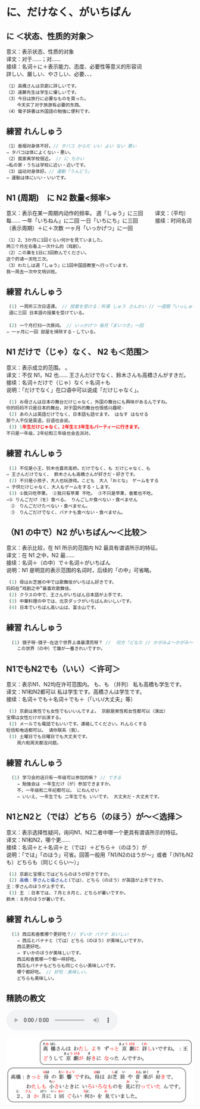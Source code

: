 # に、だけなく、がいちばん

## に ＜状态、性质的对象＞

意义：表示状态、性质的对象  
译文：对于……；对……  
接续：名词＋に＋表示能力、态度、必要性等意义的形容词  
詳しい、厳しい、やさしい、必要、、、

```ts
（1）高橋さんは京劇に詳しいです。
（2）遠藤先生は学生に優しいです。
（3）今日は旅行に必要なものを買った。
    今天买了对于旅游有必要的东西。
（4）電子辞書は外国語の勉強に便利です。
```

## 練習 れんしゅう

```ts
（1）香烟对身体不好。// タバコ からだ いい よい ない 悪い
⇒ タバコは体によくない・悪い。
（2）我家离学校很近。 // に ちかい
⇒私の家・うちは学校に近い・近いです。
（3）运动对身体好。// 運動「うんどう」
⇒ 運動は体にいい・いいです。
```

## N1 (周期)　に N2 数量<频率>

意义：表示在某一周期内动作的频率。 週「しゅう」に三回　　
译文：（平均）每…… 一年「いちねん」に二回 一日「いちにち」に三回　　　
接续：时间名词（表示周期）＋に＋次数 一ヶ月「いっかげつ」に一回

```ts
（1）2、3か月に1回ぐらい何かを見ていました。
两三个月左右看上一次什么的（戏剧）。
（2）この薬を1日に3回飲んでください。
这个药请一天吃三次。
（3）わたしは週「しゅう」に1回中国語教室へ行っています。
我一周去一次中文培训班。

```

## 練習 れんしゅう

```ts
 (1) 一周听三次日语课。 // 授業を受ける：听课 しゅう さんかい // 一週間「いっしゅうかん」に三回 一周三次
 週に三回 日本語の授業を受けている。

 (2) 一个月打扫一次房间。 // いっかげつ 毎月「まいつき」一回
⇒ 一ヶ月に一回 部屋を掃除する・している。
```

## N1 だけで（じゃ）なく、 N2 も＜范围＞

意义：表示成立的范围。 。  
译文：不仅 N1，N2 也…… 王さんだけでなく、鈴木さんも高橋さんがすきだ。  
接续：名词＋だけで（じゃ）なく＋名词＋も  
说明：「だけでなく」在口语中可以说成「だけじゃなく」。

```ts
 (1) お母さんは日本の舞台だけじゃなく、外国の舞台にも興味があるんですね。
你的妈妈不只是日本的舞台，对于国外的舞台也很感兴趣呢~
 (2) あの人は英語だけでなく、日本語も話せます。 はなす はなせる
那个人不仅是英语，日语也会说。
 (3) 1年生だけじゃなく、2年生と3年生もパーティーに行きます。
不只是一年级，2年纪和三年级也会去派对。
```

## 練習 れんしゅう

```ts
 (1) 不仅是小王，铃木也喜欢高桥。だけでなく、も だけじゃなく、も
⇒ 王さんだけでなく、 鈴木さんも高橋さんが好きだ・好きです。
 (2) 不只是小孩子，大人也玩游戏。こども　大人「おとな」　ゲームをする
⇒ 子供だけじゃなく、大人もゲームをする・します。
 (3) ①我只吃苹果。 ②我只有苹果 不吃。 ③不只是苹果，香蕉也不吃。
⇒① りんごだけ（を）食べる。 りんごしか食べない・食べません
　②　りんごだけたべない・食べません。　
　③　りんごだけでなく、バナナも食べない・食べません。
```

## （N1 の中で）N2 がいちばん～＜比较＞

意义：表示比较，在 N1 所示的范围内 N2 最具有谓语所示的特征。  
译文：在 N1 之中，N2 最……  
接续：名词＋（の中）で＋名词＋がいちばん  
说明：N1 是明显的表示范围的名词时，后续的「の中」可省略。

```ts
 (1) 母はお芝居の中では歌舞伎がいちばん好きです。
妈妈在”戏剧之中”最喜欢歌舞伎。
 (2) クラスの中で、王さんがいちばん日本語が上手です。
 (3) 中華料理の中では、北京ダックがいちばんおいしいです。
 (4) 日本でいちばん高い山は、富士山です。
```

## 練習 れんしゅう

```ts
  (1) 镜子呀~镜子~在这个世界上谁最漂亮呀？ //  何方「どなた // かがみよ～かがみ～
    この世界（の中）で誰が一番きれいですか。
```

## N1でもN2でも（いい）＜许可＞
意义：表示N1、N2均在许可范围内。 も、も （并列） 私も高橋も学生です。  
译文：N1和N2都可以 私は学生です。高橋さんは学生です。  
接续：名词＋でも＋名词＋でも＋（「いい/大丈夫」等）  

```ts
 (1) 京劇は男性でも女性でもいいんですよ。 京剧是男性和女性都可以（演出）
宝塚は女性だけが出演する。
 (2) メールでも電話でもいいです。連絡してください。れんらくする
短信和电话都可以。 请你联系（我）。
 (3) 土曜日でも日曜日でも大丈夫です。 
    周六和周天都没问题。
```

## 練習 れんしゅう

```ts
  (1) 学习会的话只有一年级可以参加的嘛？ // できる
    ⇒ 勉強会は 一年生だけ（が）参加できますか。
    不，一年级和二年纪都可以。 にねんせい
    ⇒ いいえ、一年生でも 二年生でも いいです。 大丈夫だ・大丈夫です。
```

## N1とN2と（では）どちら（のほう）が～＜选择＞
意义：表示选择性疑问，询问N1、N2二者中哪一个更具有谓语所示的特征。  
译文：N1和N2，哪个更……  
接续：名词＋と＋名词＋と（では）＋どちら＋（のほう）が  
说明：「では」「のほう」可省。回答一般用「N1/N2のほうが～」或者「（N1もN2  
も）どちらも（同じくらい～）」

```ts
 (1) 京劇と宝塚とではどちらのほうが好きですか。
 (2) 高橋：李さんと張さんと(では）、どちら（のほう）が英語が上手ですか。
王：李さんのほうが上手です。
 (3) 王 ：日本では、７月と８月と、どちらが暑いですか。
鈴木：８月のほうが暑いです。

```

## 練習 れんしゅう

```ts
  (1) 西瓜和香蕉哪个更好吃？// すいか バナナ おいしい
    ⇒ 西瓜とバナナと（では）どちら（のほう）が美味しいですか。
    西瓜更好吃。
    ⇒ すいかのほうが美味しいです。
    西瓜和香蕉哪一个都一样好吃。
    西瓜もバナナもどちらも同じぐらい美味しいです。
    哪个都好吃。 // 好吃：美味しい。
    どちらも美味しい。 
```


## 精読の教文

<vue-plyr>
  <audio controls crossorigin playsinline loop>
    <source src="../audio/11-2-1.mp3" type="audio/mp3" />
  </audio>
 </vue-plyr>

![avatar](../images/11-2-1.png)
